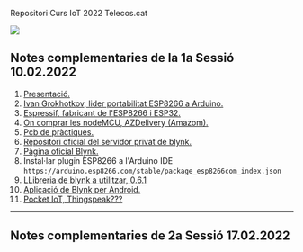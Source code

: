 Repositori Curs IoT 2022 Telecos.cat

![](https://eetac.upc.edu/ca/noticies/masteam-matt-talk-carles-sabater-telecos-cat-helping-you-to-grow-in-your-professional-career/@@images/6fd521cc-8f7d-4ffe-98b0-ebe5a1206d85.png)

## Notes complementaries de la 1a Sessió 10.02.2022

1. [Presentació.](http://167.86.87.117/deTot/presentacioIoT2022-telecos-1.pdf)
2. [Ivan Grokhotkov, lider portabilitat ESP8266 a Arduino.](https://github.com/igrr)
3. [Espressif, fabricant de l'ESP8266 i ESP32.](https://www.espressif.com/en)
4. [On comprar les nodeMCU, AZDelivery (Amazom).](https://www.amazon.es/AZDelivery-NodeMCU-ESP8266-ESP-12E-Desarrollo/dp/B06Y1LZLLY?ref_=ast_sto_dp&th=1)
5. [Pcb de pràctiques.](https://oshwlab.com/jnogues/nodemcupcb-2019)
6. [Repositori oficial del servidor privat de blynk.](https://github.com/blynkkk/blynk-server)
7. [Pàgina oficial Blynk.](https://blynk.io/en/developers)
8. Instal·lar plugin ESP8266 a l'Arduino IDE `https://arduino.esp8266.com/stable/package_esp8266com_index.json `
9. [LLibreria de blynk a utilitzar, 0.6.1](https://github.com/blynkkk/blynk-library/releases/tag/v0.6.1)
10. [Aplicació de Blynk per Android.](https://github.com/jnogues/CursIoT-2022-Telecos.cat/tree/main/app)
11. [Pocket IoT, Thingspeak???](https://play.google.com/store/apps/details?id=com.buzsikdev.pocketiot&hl=ca&gl=US)

---

## Notes complementaries de 2a Sessió 17.02.2022




